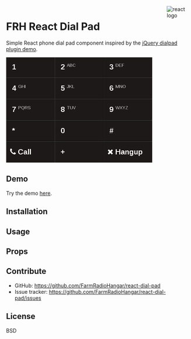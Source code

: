 <img src="https://avatars2.githubusercontent.com/u/6412038?v=3&s=200" alt="react logo" title="react" align="right" width="64" height="64" />

# FRH React Dial Pad

Simple React phone dial pad component inspired by the [jQuery dialpad plugin demo](http://www.jqueryscript.net/demo/Creating-A-Responsive-Phone-Dial-Pad-with-jQuery-CSS3-dialpad/).

![screenshot](screenshot.gif)

## Demo

Try the demo [here](http://farmradiohangar.github.io/react-dial-pad/public/).

## Installation
## Usage
## Props
## Contribute

* GitHub: https://github.com/FarmRadioHangar/react-dial-pad
* Issue tracker: https://github.com/FarmRadioHangar/react-dial-pad/issues

## License

BSD
